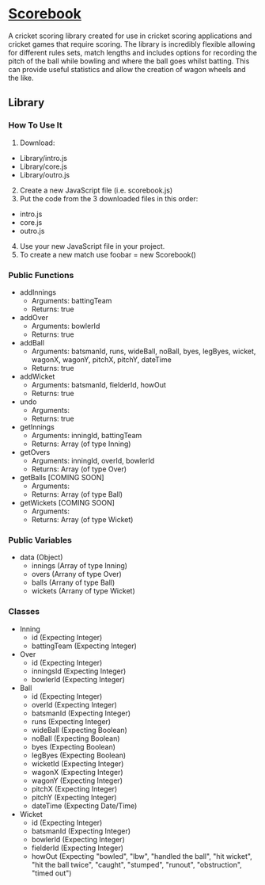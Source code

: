 # [Scorebook](https://www.github.com/ryansmith94/Scorebook)
A cricket scoring library created for use in cricket scoring applications and cricket games that require scoring. The library is incredibly flexible allowing for different rules sets, match lengths and includes options for recording the pitch of the ball while bowling and where the ball goes whilst batting. This can provide useful statistics and allow the creation of wagon wheels and the like.


## Library
### How To Use It
1. Download:
 * Library/intro.js
 * Library/core.js
 * Library/outro.js
2. Create a new JavaScript file (i.e. scorebook.js)
3. Put the code from the 3 downloaded files in this order:
 * intro.js
 * core.js
 * outro.js
4. Use your new JavaScript file in your project.
5. To create a new match use foobar = new Scorebook()


### Public Functions
* addInnings
  * Arguments: battingTeam
  * Returns: true
* addOver
  * Arguments: bowlerId
  * Returns: true
* addBall
  * Arguments: batsmanId, runs, wideBall, noBall, byes, legByes, wicket, wagonX, wagonY, pitchX, pitchY, dateTime
  * Returns: true
* addWicket
  * Arguments: batsmanId, fielderId, howOut
  * Returns: true
* undo
  * Arguments: 
  * Returns: true
* getInnings
  * Arguments: inningId, battingTeam
  * Returns: Array (of type Inning)
* getOvers
  * Arguments: inningId, overId, bowlerId
  * Returns: Array (of type Over)
* getBalls [COMING SOON]
  * Arguments: 
  * Returns: Array (of type Ball)
* getWickets [COMING SOON]
  * Arguments: 
  * Returns: Array (of type Wicket)


### Public Variables
* data (Object)
  * innings (Array of type Inning)
  * overs (Arrany of type Over)
  * balls (Arrany of type Ball)
  * wickets (Arrany of type Wicket)

### Classes
* Inning
  * id (Expecting Integer)
  * battingTeam (Expecting Integer)
* Over
  * id (Expecting Integer)
  * inningsId (Expecting Integer)
  * bowlerId (Expecting Integer)
* Ball
  * id (Expecting Integer)
  * overId (Expecting Integer)
  * batsmanId (Expecting Integer)
  * runs (Expecting Integer)
  * wideBall (Expecting Boolean)
  * noBall (Expecting Boolean)
  * byes (Expecting Boolean)
  * legByes (Expecting Boolean)
  * wicketId (Expecting Integer)
  * wagonX (Expecting Integer)
  * wagonY (Expecting Integer)
  * pitchX (Expecting Integer)
  * pitchY (Expecting Integer)
  * dateTime (Expecting Date/Time)
* Wicket
  * id (Expecting Integer)
  * batsmanId (Expecting Integer)
  * bowlerId (Expecting Integer)
  * fielderId (Expecting Integer)
  * howOut (Expecting "bowled", "lbw", "handled the ball", "hit wicket", "hit the ball twice", "caught", "stumped", "runout", "obstruction", "timed out")
